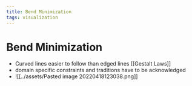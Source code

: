 ```yaml
---
title: Bend Minimization
tags: visualization
---
```


# Bend Minimization
- Curved lines easier to follow than edged lines  [[Gestalt Laws]]
- domain specific constraints and traditions have to be acknowledged
- ![[../assets/Pasted image 20220418123038.png]]
























